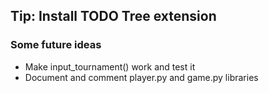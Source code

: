 ## Tip: Install TODO Tree extension

### Some future ideas
- Make input_tournament() work and test it
- Document and comment player.py and game.py libraries